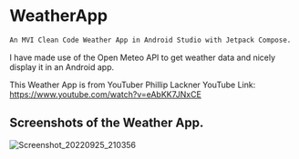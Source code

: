 # WeatherApp


```diff
An MVI Clean Code Weather App in Android Studio with Jetpack Compose.
```
I have made use of the Open Meteo API to get weather data and nicely display it in an
Android app.

This Weather App is from YouTuber Phillip Lackner
YouTube Link: https://www.youtube.com/watch?v=eAbKK7JNxCE

## Screenshots of the Weather App.
![Screenshot_20220925_210356](https://user-images.githubusercontent.com/73651340/192163667-f4c08ef5-8574-4d7b-adcd-8201fcdbef0a.png)
